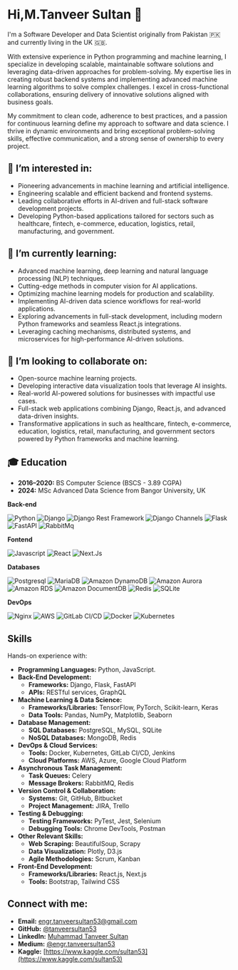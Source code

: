 # Hi,M.Tanveer Sultan 👋

I'm a Software Developer and Data Scientist originally from Pakistan 🇵🇰 and currently living in the UK 🇬🇧.

With extensive experience in Python programming and machine learning, I specialize in developing scalable, maintainable software solutions and leveraging data-driven approaches for problem-solving. My expertise lies in creating robust backend systems and implementing advanced machine learning algorithms to solve complex challenges. I excel in cross-functional collaborations, ensuring delivery of innovative solutions aligned with business goals.

My commitment to clean code, adherence to best practices, and a passion for continuous learning define my approach to software and data science. I thrive in dynamic environments and bring exceptional problem-solving skills, effective communication, and a strong sense of ownership to every project.

## 👀 I’m interested in:
- Pioneering advancements in machine learning and artificial intelligence.
- Engineering scalable and efficient backend and frontend systems.
- Leading collaborative efforts in AI-driven and full-stack software development projects.
- Developing Python-based applications tailored for sectors such as healthcare, fintech, e-commerce, education, logistics, retail, manufacturing, and government.

## 🌱 I’m currently learning:
- Advanced machine learning, deep learning and natural language processing (NLP) techniques.
- Cutting-edge methods in computer vision for AI applications.
- Optimizing machine learning models for production and scalability.
- Implementing AI-driven data science workflows for real-world applications.
- Exploring advancements in full-stack development, including modern Python frameworks and seamless React.js integrations.
- Leveraging caching mechanisms, distributed systems, and microservices for high-performance AI-driven solutions.

## 💞️ I’m looking to collaborate on:
- Open-source machine learning projects.
- Developing interactive data visualization tools that leverage AI insights.
- Real-world AI-powered solutions for businesses with impactful use cases.
- Full-stack web applications combining Django, React.js, and advanced data-driven insights.
- Transformative applications in such as healthcare, fintech, e-commerce, education, logistics, retail, manufacturing, and government sectors powered by Python frameworks and machine learning.

## 🎓 Education
- **2016–2020:** BS Computer Science (BSCS - 3.89 CGPA)
- **2024:** MSc Advanced Data Science from Bangor University, UK 

**Back-end**

![Python](https://img.shields.io/badge/-Python-black?style=flat-square&logo=Python)
![Django](https://img.shields.io/badge/-Django-0aad48?style=flat-square&logo=Django)
![Django Rest Framework](https://img.shields.io/badge/DRF-red?style=flat-square&logo=Django)
![Django Channels](https://img.shields.io/badge/-Django_Channels-46a2f1?style=flat-square&logo=Django)
![Flask](https://img.shields.io/badge/-Flask-%2300C7B7?style=flat-square&logo=Flask)
![FastAPI](https://img.shields.io/badge/-FastAPI-%2300C7B7?style=flat-square&logo=FastAPI)
![RabbitMq](https://img.shields.io/badge/-RabbitMq-%FF664?style=flat-square&logo=RabbitMq)

**Fontend**

![Javascript](https://img.shields.io/badge/-Javascript-yellow?style=flat-square&logo=Javascript)
![React](https://img.shields.io/badge/-React.js-black?style=flat-square&logo=React)
![Next.Js](https://img.shields.io/badge/Next-black?style=flat-square&logo=Next.Js)


**Databases**

![Postgresql](https://img.shields.io/badge/-Postgresql-%232c3e50?style=flat-square&logo=Postgresql)
![MariaDB](https://img.shields.io/badge/-MariaDB-blue?style=flat-square&logo=MariaDB)
![Amazon DynamoDB](https://img.shields.io/badge/-Amazon%20DynamoDB-4053A9?style=flat-square&logo=Amazon%20DynamoDB)
![Amazon Aurora](https://img.shields.io/badge/-Amazon%20Aurora-Color?style=flat-square&logo=Amazon%20Aurora)
![Amazon RDS](https://img.shields.io/badge/-Amazon%20RDS-232F3E?style=flat-square&logo=Amazon%20RDS)
![Amazon DocumentDB](https://img.shields.io/badge/-Amazon%20DocumentDB-0096D6?style=flat-square&logo=Amazon%20DocumentDB)
![Redis](https://img.shields.io/badge/-Redis-FCA121?style=flat-square&logo=Redis)
![SQLite](https://img.shields.io/badge/-Sqlite-%232c3e50?style=flat-square&logo=Sqlite)

**DevOps**

![Nginx](https://img.shields.io/badge/-Nginx-000000?style=flat-square&logo=Nginx)
![AWS](https://img.shields.io/badge/-AWS-FF9900?style=flat-square&logo=AWS)
![GitLab CI/CD](https://img.shields.io/badge/-GitLab%20CI%2FCD-%23FCA121?style=flat-square&logo=GitLab)
![Docker](https://img.shields.io/badge/-Docker-%230000FF?style=flat-square&logo=Docker)
![Kubernetes](https://img.shields.io/badge/-Kubernetes-White?style=flat-square&logo=kubernetes&logoColor=white)



## **Skills**

Hands-on experience with:

- **Programming Languages:** Python, JavaScript.
- **Back-End Development:**
  - **Frameworks:** Django, Flask, FastAPI
  - **APIs:** RESTful services, GraphQL
- **Machine Learning & Data Science:**
  - **Frameworks/Libraries:** TensorFlow, PyTorch, Scikit-learn, Keras
  - **Data Tools:** Pandas, NumPy, Matplotlib, Seaborn
- **Database Management:**
  - **SQL Databases:** PostgreSQL, MySQL, SQLite
  - **NoSQL Databases:** MongoDB, Redis
- **DevOps & Cloud Services:**
  - **Tools:** Docker, Kubernetes, GitLab CI/CD, Jenkins
  - **Cloud Platforms:** AWS, Azure, Google Cloud Platform
- **Asynchronous Task Management:**
  - **Task Queues:** Celery
  - **Message Brokers:** RabbitMQ, Redis
- **Version Control & Collaboration:**
  - **Systems:** Git, GitHub, Bitbucket
  - **Project Management:** JIRA, Trello
- **Testing & Debugging:**
  - **Testing Frameworks:** PyTest, Jest, Selenium
  - **Debugging Tools:** Chrome DevTools, Postman
- **Other Relevant Skills:**
  - **Web Scraping:** BeautifulSoup, Scrapy
  - **Data Visualization:** Plotly, D3.js
  - **Agile Methodologies:** Scrum, Kanban
- **Front-End Development:**
  - **Frameworks/Libraries:** React.js, Next.js
  - **Tools:** Bootstrap, Tailwind CSS


## Connect with me:

- **Email:** [engr.tanveersultan53@gmail.com](engr.tanveersultan53@gmail.com)
- **GitHub:** [@tanveersultan53](https://github.com/tanveersultan53)
- **LinkedIn:** [Muhammad Tanveer Sultan](https://www.linkedin.com/in/muhammad-tanveer-sultan-bb3a90166/)
- **Medium:** [@engr.tanveersultan53](https://medium.com/@engr.tanveersultan53)
- **Kaggle:** [https://www.kaggle.com/sultan53](https://www.kaggle.com/sultan53)
